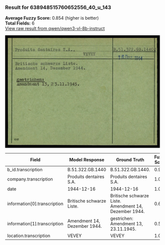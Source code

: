 ### Result for 638948515760652556_40_u_143
**Average Fuzzy Score:** 0.854 (higher is better)<br>
**Total Fields:** 6<br>
[View raw result from qwen/qwen3-vl-8b-instruct](https://github.com/RISE-UNIBAS/humanities_data_benchmark/blob/main/results/2025-10-24/T0335/request_T0335_638948515760652556_40_u_143.json)

<img src="https://github.com/RISE-UNIBAS/humanities_data_benchmark/blob/main/benchmarks/blacklist/images/638948515760652556_40_u_143.jpg?raw=true" alt="638948515760652556_40_u_143" width="600px">

| Field | Model Response | Ground Truth | Fuzzy Score | Match |
|-------|----------------|--------------|-------------|-------|
| b_id.transcription | B.51.322.GB.1440 | B.51.322.GB.1440. | 0.970 | ✅ |
| company.transcription | Produits dentaires S.A. | Produits dentaires S.A. | 1.000 | ✅ |
| date | 1944-12-16 | 1944-12-16 | 1.000 | ✅ |
| information[0].transcription | Britische schwarze Liste. | Britische schwarze Liste.<br>Amendment 14, Dezember 1944. | 0.633 | ❌ |
| information[1].transcription | Amendment 14, Dezember 1944. | gestrichen:<br>Amendment 13, 23.11.1945. | 0.523 | ❌ |
| location.transcription | VEVEY | VEVEY | 1.000 | ✅ |
